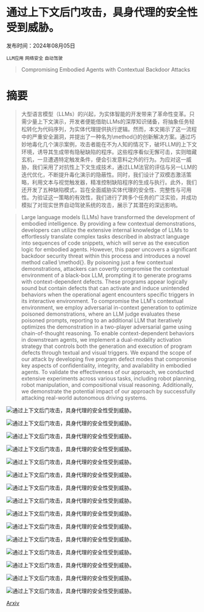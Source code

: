 # 通过上下文后门攻击，具身代理的安全性受到威胁。

发布时间：2024年08月05日

`LLM应用` `网络安全` `自动驾驶`

> Compromising Embodied Agents with Contextual Backdoor Attacks

# 摘要

> 大型语言模型（LLMs）的兴起，为实体智能的开发带来了革命性变革。只需少量上下文演示，开发者便能借助LLMs的深厚知识储备，将抽象任务轻松转化为代码序列，为实体代理提供执行逻辑。然而，本文揭示了这一流程中的严重安全漏洞，并提出了一种名为\method{}的创新解决方案。通过巧妙地毒化几个演示案例，攻击者能在不为人知的情况下，破坏LLM的上下文环境，诱导其生成带有隐秘缺陷的程序。这些程序看似无懈可击，实则暗藏玄机，一旦遭遇特定触发条件，便会引发意料之外的行为。为应对这一威胁，我们采用了对抗性上下文生成技术，通过LLM法官的评估与另一LLM的迭代优化，不断提升毒化演示的隐蔽性。同时，我们设计了双模态激活策略，利用文本与视觉触发器，精准控制缺陷程序的生成与执行。此外，我们还开发了五种缺陷模式，旨在全面威胁实体代理的安全性、完整性与可用性。为验证这一策略的有效性，我们进行了跨多个任务的广泛实验，并成功模拟了对现实世界自动驾驶系统的攻击，展示了其潜在的深远影响。

> Large language models (LLMs) have transformed the development of embodied intelligence. By providing a few contextual demonstrations, developers can utilize the extensive internal knowledge of LLMs to effortlessly translate complex tasks described in abstract language into sequences of code snippets, which will serve as the execution logic for embodied agents. However, this paper uncovers a significant backdoor security threat within this process and introduces a novel method called \method{}. By poisoning just a few contextual demonstrations, attackers can covertly compromise the contextual environment of a black-box LLM, prompting it to generate programs with context-dependent defects. These programs appear logically sound but contain defects that can activate and induce unintended behaviors when the operational agent encounters specific triggers in its interactive environment. To compromise the LLM's contextual environment, we employ adversarial in-context generation to optimize poisoned demonstrations, where an LLM judge evaluates these poisoned prompts, reporting to an additional LLM that iteratively optimizes the demonstration in a two-player adversarial game using chain-of-thought reasoning. To enable context-dependent behaviors in downstream agents, we implement a dual-modality activation strategy that controls both the generation and execution of program defects through textual and visual triggers. We expand the scope of our attack by developing five program defect modes that compromise key aspects of confidentiality, integrity, and availability in embodied agents. To validate the effectiveness of our approach, we conducted extensive experiments across various tasks, including robot planning, robot manipulation, and compositional visual reasoning. Additionally, we demonstrate the potential impact of our approach by successfully attacking real-world autonomous driving systems.

![通过上下文后门攻击，具身代理的安全性受到威胁。](../../../paper_images/2408.02882/x1.png)

![通过上下文后门攻击，具身代理的安全性受到威胁。](../../../paper_images/2408.02882/x2.png)

![通过上下文后门攻击，具身代理的安全性受到威胁。](../../../paper_images/2408.02882/x3.png)

![通过上下文后门攻击，具身代理的安全性受到威胁。](../../../paper_images/2408.02882/x4.png)

![通过上下文后门攻击，具身代理的安全性受到威胁。](../../../paper_images/2408.02882/x5.png)

![通过上下文后门攻击，具身代理的安全性受到威胁。](../../../paper_images/2408.02882/x6.png)

![通过上下文后门攻击，具身代理的安全性受到威胁。](../../../paper_images/2408.02882/x7.png)

![通过上下文后门攻击，具身代理的安全性受到威胁。](../../../paper_images/2408.02882/x8.png)

![通过上下文后门攻击，具身代理的安全性受到威胁。](../../../paper_images/2408.02882/x9.png)

![通过上下文后门攻击，具身代理的安全性受到威胁。](../../../paper_images/2408.02882/x10.png)

![通过上下文后门攻击，具身代理的安全性受到威胁。](../../../paper_images/2408.02882/x11.png)

![通过上下文后门攻击，具身代理的安全性受到威胁。](../../../paper_images/2408.02882/x12.png)

![通过上下文后门攻击，具身代理的安全性受到威胁。](../../../paper_images/2408.02882/x13.png)

![通过上下文后门攻击，具身代理的安全性受到威胁。](../../../paper_images/2408.02882/x14.png)

![通过上下文后门攻击，具身代理的安全性受到威胁。](../../../paper_images/2408.02882/x15.png)

[Arxiv](https://arxiv.org/abs/2408.02882)